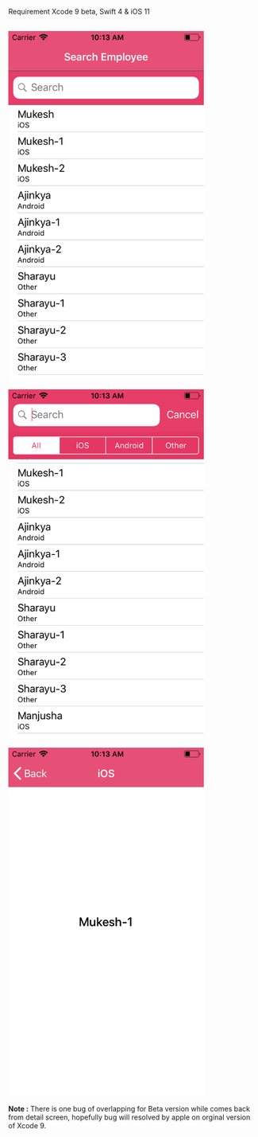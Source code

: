 Requirement Xcode 9 beta, Swift 4 & iOS 11 


<br>
<img height="700" src="https://github.com/mukeshlokare/ImagesFiles/blob/master/SC1.png"/>
<br>

<br>
<img height="700" src="https://github.com/mukeshlokare/ImagesFiles/blob/master/SC2.png"/>
<br>

<br>
<img height="700" src="https://github.com/mukeshlokare/ImagesFiles/blob/master/SC3.png"/>
<br>


**Note :** There is one bug of overlapping for Beta version while comes back from detail screen, hopefully bug will resolved by apple on orginal version of Xcode 9.
